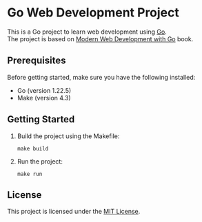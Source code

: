 # Go Web Development Project

This is a Go project to learn web development using [Go](https://golang.org/).  
The project is based on [Modern Web Development with Go](https://www.amazon.com/Modern-Web-Development-real-world-programming/dp/9395968362) book.

## Prerequisites

Before getting started, make sure you have the following installed:

- Go (version 1.22.5)
- Make (version 4.3)

## Getting Started

1. Build the project using the Makefile:

    ```shell
    make build
    ```

2. Run the project:

    ```shell
    make run
    ```

## License

This project is licensed under the [MIT License](LICENSE).
